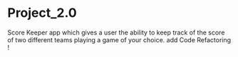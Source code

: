 # Project_2.0
Score Keeper app which gives a user the ability to keep track of the score of two different teams playing a game of your choice.
add Code Refactoring !
